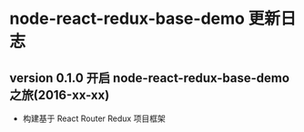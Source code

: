 # node-react-redux-base-demo 更新日志

## version 0.1.0  开启 node-react-redux-base-demo 之旅(2016-xx-xx)

* 构建基于 React Router Redux 项目框架


